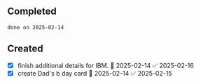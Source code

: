 
## Completed

```tasks
done on 2025-02-14
```

## Created
- [x] finish additional details for IBM. 📅 2025-02-14 ✅ 2025-02-16
- [x] create Dad's b day card 📅 2025-02-14 ✅ 2025-02-15